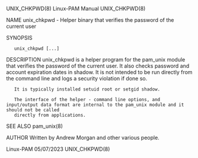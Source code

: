 UNIX_CHKPWD(8)							       Linux-PAM Manual								UNIX_CHKPWD(8)

NAME
       unix_chkpwd - Helper binary that verifies the password of the current user

SYNOPSIS

       unix_chkpwd [...]

DESCRIPTION
       unix_chkpwd is a helper program for the pam_unix module that verifies the password of the current user. It also checks password and account expiration
       dates in shadow. It is not intended to be run directly from the command line and logs a security violation if done so.

       It is typically installed setuid root or setgid shadow.

       The interface of the helper - command line options, and input/output data format are internal to the pam_unix module and it should not be called
       directly from applications.

SEE ALSO
       pam_unix(8)

AUTHOR
       Written by Andrew Morgan and other various people.

Linux-PAM								  05/07/2023								UNIX_CHKPWD(8)
